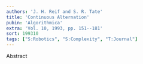```yaml
---
authors: 'J. H. Reif and S. R. Tate'
title: 'Continuous Alternation'
pubin: 'Algorithmica'
extra: 'Vol. 10, 1993, pp. 151--181'
sort: 199310
tags: ["S:Robotics", "S:Complexity", "T:Journal"]
---
```

Abstract
